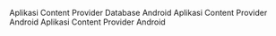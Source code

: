 Aplikasi Content Provider Database Android
Aplikasi Content Provider Android
Aplikasi Content Provider Android
